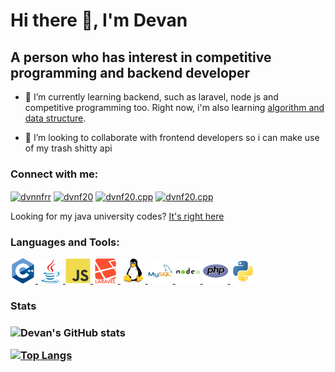 <h1>Hi there 👋, I'm Devan</h1>
<h2>A person who has interest in competitive programming and backend developer</h2>

- 🌱 I’m currently learning backend, such as laravel, node js and competitive programming too. Right now, i'm also learning [algorithm and data structure](https://github.com/devanfer02/Algorithm-Data-Structure).

- 👯 I’m looking to collaborate with frontend developers so i can make use of my trash shitty api 

<h3 align="left">Connect with me:</h3>
<p align="left">
<a href="https://linkedin.com/in/dvnnfrr" target="blank"><img align="center" src="https://raw.githubusercontent.com/rahuldkjain/github-profile-readme-generator/master/src/images/icons/Social/linked-in-alt.svg" alt="dvnnfrr" height="30" width="40" /></a>
<a href="https://instagram.com/dvnf20" target="blank"><img align="center" src="https://raw.githubusercontent.com/rahuldkjain/github-profile-readme-generator/master/src/images/icons/Social/instagram.svg" alt="dvnf20" height="30" width="40" /></a>
<a href="https://codeforces.com/profile/dvnf20.cpp" target="blank"><img align="center" src="https://raw.githubusercontent.com/rahuldkjain/github-profile-readme-generator/master/src/images/icons/Social/codeforces.svg" alt="dvnf20.cpp" height="30" width="40" /></a>
<a href="https://github.com/dvnf10cpp" target="blank"><img align="center" src="https://raw.githubusercontent.com/rahuldkjain/github-profile-readme-generator/master/src/images/icons/Social/github.svg" alt="dvnf20.cpp" height="30" width="40" /></a>
</p>

Looking for my java university codes? 
[It's right here](https://github.com/dvnf10cpp)

<h3 align="left">Languages and Tools:</h3>
<p align="left"> <a href="https://www.w3schools.com/cpp/" target="_blank" rel="noreferrer"> <img src="https://raw.githubusercontent.com/devicons/devicon/master/icons/cplusplus/cplusplus-original.svg" alt="cplusplus" width="40" height="40"/> </a> <a href="https://www.java.com" target="_blank" rel="noreferrer"> <img src="https://raw.githubusercontent.com/devicons/devicon/master/icons/java/java-original.svg" alt="java" width="40" height="40"/> </a> <a href="https://developer.mozilla.org/en-US/docs/Web/JavaScript" target="_blank" rel="noreferrer"> <img src="https://raw.githubusercontent.com/devicons/devicon/master/icons/javascript/javascript-original.svg" alt="javascript" width="40" height="40"/> </a> <a href="https://laravel.com/" target="_blank" rel="noreferrer"> <img src="https://raw.githubusercontent.com/devicons/devicon/master/icons/laravel/laravel-plain-wordmark.svg" alt="laravel" width="40" height="40"/> </a> <a href="https://www.linux.org/" target="_blank" rel="noreferrer"> <img src="https://raw.githubusercontent.com/devicons/devicon/master/icons/linux/linux-original.svg" alt="linux" width="40" height="40"/> </a> <a href="https://www.mysql.com/" target="_blank" rel="noreferrer"> <img src="https://raw.githubusercontent.com/devicons/devicon/master/icons/mysql/mysql-original-wordmark.svg" alt="mysql" width="40" height="40"/> </a> <a href="https://nodejs.org" target="_blank" rel="noreferrer"> <img src="https://raw.githubusercontent.com/devicons/devicon/master/icons/nodejs/nodejs-original-wordmark.svg" alt="nodejs" width="40" height="40"/> </a> <a href="https://www.php.net" target="_blank" rel="noreferrer"> <img src="https://raw.githubusercontent.com/devicons/devicon/master/icons/php/php-original.svg" alt="php" width="40" height="40"/> </a> <a href="https://www.python.org" target="_blank" rel="noreferrer"> <img src="https://raw.githubusercontent.com/devicons/devicon/master/icons/python/python-original.svg" alt="python" width="40" height="40"/> </a> </p>

<h3> Stats <h3/>  
  
![Devan's GitHub stats](https://github-readme-stats.vercel.app/api?username=devanfer02&show_icons=true&theme=tokyonight)
<br/>

[![Top Langs](https://github-readme-stats.vercel.app/api/top-langs/?username=devanfer02&theme=tokyonight&layout=compact)](https://github.com/anuraghazra/github-readme-stats)
